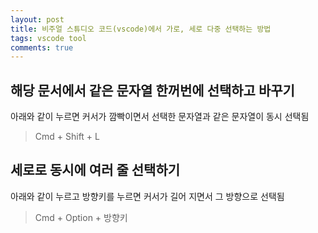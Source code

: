 ```yaml
---
layout: post
title: 비주얼 스튜디오 코드(vscode)에서 가로, 세로 다중 선택하는 방법
tags: vscode tool
comments: true
---
```


## 해당 문서에서 같은 문자열 한꺼번에 선택하고 바꾸기

아래와 같이 누르면 커서가 깜빡이면서 선택한 문자열과 같은 문자열이 동시 선택됨

> Cmd + Shift + L

## 세로로 동시에 여러 줄 선택하기

아래와 같이 누르고 방향키를 누르면 커서가 길어 지면서 그 방향으로 선택됨

> Cmd + Option + 방향키
